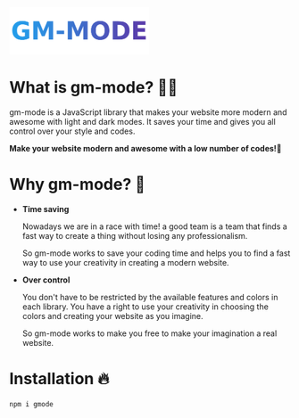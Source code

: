 <p ><img src="https://github.com/yahaielbnna/gm-mode/blob/main/gmode.png" width="250" alt="gmode Logo"></p>

# What is gm-mode? 🤷‍♂️
 <p>gm-mode is a JavaScript library that makes your website more modern and awesome with light and dark modes. It saves your time and gives you all control over your style and codes.</p>
<b>Make your website modern and awesome with a low number of codes!🌟</b>

# Why gm-mode? 🤔
<ul>
  <li>
    <b> Time saving </b><br>
    <p>Nowadays we are in a race with time! a good team is a team that finds a fast way to create a thing without losing any professionalism.</p>
    <p>So gm-mode works to save your coding time and helps you to find a fast way to use your creativity in creating a modern website.</p>
  </li>
    <li>
    <b> Over control </b><br>
    <p>You don't have to be restricted by the available features and colors in each library. You have a right to use your creativity in choosing the colors and creating your website as you imagine.</p>
    <p>So gm-mode works to make you free to make your imagination a real website.</p>
  </li>
</ul>

# Installation 🔥

```sh
npm i gmode
```

